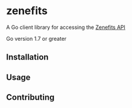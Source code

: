 # zenefits
A Go client library for accessing the [Zenefits API](https://developers.zenefits.com/docs/getting-started)

Go version 1.7 or greater

## Installation

## Usage

## Contributing
